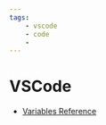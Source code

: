 ```yaml
---
tags:
    - vscode
    - code
    - 
---
```


# VSCode

- [Variables Reference](https://code.visualstudio.com/docs/editor/variables-reference)
